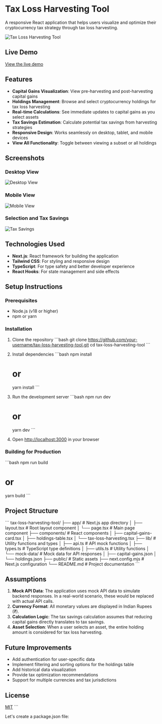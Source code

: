 # Tax Loss Harvesting Tool

A responsive React application that helps users visualize and optimize their cryptocurrency tax strategy through tax loss harvesting.

![Tax Loss Harvesting Tool](screenshots/main-view.png)

## Live Demo

[View the live demo](https://your-vercel-deployment-url.vercel.app)

## Features

- **Capital Gains Visualization**: View pre-harvesting and post-harvesting capital gains
- **Holdings Management**: Browse and select cryptocurrency holdings for tax loss harvesting
- **Real-time Calculations**: See immediate updates to capital gains as you select assets
- **Tax Savings Estimation**: Calculate potential tax savings from harvesting strategies
- **Responsive Design**: Works seamlessly on desktop, tablet, and mobile devices
- **View All Functionality**: Toggle between viewing a subset or all holdings

## Screenshots

### Desktop View
![Desktop View](screenshots/desktop-view.png)

### Mobile View
![Mobile View](screenshots/mobile-view.png)

### Selection and Tax Savings
![Tax Savings](screenshots/tax-savings.png)

## Technologies Used

- **Next.js**: React framework for building the application
- **Tailwind CSS**: For styling and responsive design
- **TypeScript**: For type safety and better developer experience
- **React Hooks**: For state management and side effects

## Setup Instructions

### Prerequisites

- Node.js (v18 or higher)
- npm or yarn

### Installation

1. Clone the repository
   \`\`\`bash
   git clone https://github.com/your-username/tax-loss-harvesting-tool.git
   cd tax-loss-harvesting-tool
   \`\`\`

2. Install dependencies
   \`\`\`bash
   npm install
   # or
   yarn install
   \`\`\`

3. Run the development server
   \`\`\`bash
   npm run dev
   # or
   yarn dev
   \`\`\`

4. Open [http://localhost:3000](http://localhost:3000) in your browser

### Building for Production

\`\`\`bash
npm run build
# or
yarn build
\`\`\`

## Project Structure

\`\`\`
tax-loss-harvesting-tool/
├── app/                  # Next.js app directory
│   ├── layout.tsx        # Root layout component
│   └── page.tsx          # Main page component
├── components/           # React components
│   ├── capital-gains-card.tsx
│   ├── holdings-table.tsx
│   └── tax-loss-harvesting.tsx
├── lib/                  # Utility functions and types
│   ├── api.ts            # API mock functions
│   ├── types.ts          # TypeScript type definitions
│   ├── utils.ts          # Utility functions
│   └── mock-data/        # Mock data for API responses
│       ├── capital-gains.json
│       └── holdings.json
├── public/               # Static assets
├── next.config.mjs       # Next.js configuration
└── README.md             # Project documentation
\`\`\`

## Assumptions

1. **Mock API Data**: The application uses mock API data to simulate backend responses. In a real-world scenario, these would be replaced with actual API calls.
2. **Currency Format**: All monetary values are displayed in Indian Rupees (₹).
3. **Calculation Logic**: The tax savings calculation assumes that reducing capital gains directly translates to tax savings.
4. **Asset Selection**: When a user selects an asset, the entire holding amount is considered for tax loss harvesting.

## Future Improvements

- Add authentication for user-specific data
- Implement filtering and sorting options for the holdings table
- Add historical data visualization
- Provide tax optimization recommendations
- Support for multiple currencies and tax jurisdictions

## License

[MIT](LICENSE)
\`\`\`

Let's create a package.json file:
